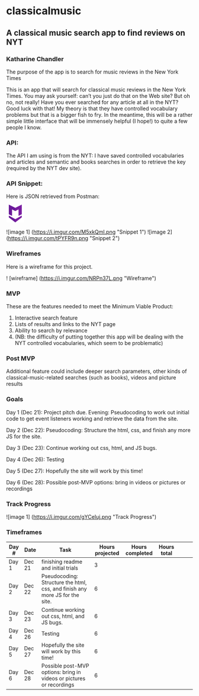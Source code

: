 # classicalmusic
## A classical music search app to find reviews on NYT


### Katharine Chandler

The purpose of the app is to search for music reviews in the New York Times


This is an app that will search for classical music reviews in the New York Times. You may ask yourself: can’t you just do that on the Web site? But oh no, not really! Have you ever searched for any article at all in the NYT? Good luck with that! My theory is that they have controlled vocabulary problems but that is a bigger fish to fry. In the meantime, this will be a rather simple little interface that will be immensely helpful (I hope!) to quite a few people I know.

### API:

The API I am using is from the NYT: I have saved controlled vocabularies and articles and semantic and books searches in order to retrieve the key (required by the NYT dev site).



### API Snippet:

Here is JSON retrieved from Postman: 

![alt text](https://github.com/adam-p/markdown-here/raw/master/src/common/images/icon48.png "Logo Title Text 1")

![image 1] (https://i.imgur.com/M5xkQmI.png "Snippet 1")
![image 2] (https://i.imgur.com/tPYFR9n.png "Snippet 2")
                           

### Wireframes

Here is a wireframe for this project.

! [wireframe] (https://i.imgur.com/NRPn37L.png "Wireframe")



### MVP

These are the features needed to meet the Minimum Viable Product:
1. Interactive search feature
2. Lists of results and links to the NYT page
3. Ability to search by relevance
4. (NB: the difficulty of putting together this app will be dealing with the NYT controlled vocabularies, which seem to be problematic)

### Post MVP

Additional feature could include deeper search parameters, other kinds of classical-music-related searches (such as books), videos and picture results

### Goals


Day 1 (Dec 21): Project pitch due. Evening: Pseudocoding to work out initial code to get event listeners working and retrieve the data from the site.


Day 2 (Dec 22): Pseudocoding: Structure the html, css, and finish any more JS for the site. 


Day 3 (Dec 23): Continue working out css, html, and JS bugs. 


Day 4 (Dec 26): Testing


Day 5 (Dec 27): Hopefully the site will work by this time!


Day 6 (Dec 28): Possible post-MVP options: bring in videos or pictures or recordings

### Track Progress

![image 1] (https://i.imgur.com/gYCeIuj.png "Track Progress")

### Timeframes


| Day \# | Date   | Task                                                                         | Hours projected | Hours completed | Hours total |   |   |   |
|--------|--------|------------------------------------------------------------------------------|-----------------|-----------------|-------------|---|---|---|
| Day 1  | Dec 21 | finishing readme and initial trials                                          | 3               |                 |             |   |   |   |
| Day 2  | Dec 22 | Pseudocoding: Structure the html, css, and finish any more JS for the site\. | 6               |                 |             |   |   |   |
| Day 3  | Dec 23 | Continue working out css, html, and JS bugs\.                                | 6               |                 |             |   |   |   |
| Day 4  | Dec 26 | Testing                                                                      | 6               |                 |             |   |   |   |
| Day 5  | Dec 27 | Hopefully the site will work by this time\!                                  | 6               |                 |             |   |   |   |
| Day 6  | Dec 28 | Possible post\-MVP options: bring in videos or pictures or recordings        | 6               |                 |             |   |   |   |


